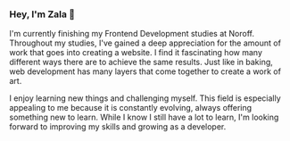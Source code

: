 ### Hey, I'm Zala 👋

I'm currently finishing my Frontend Development studies at Noroff. Throughout my studies, I've gained a deep appreciation for the amount of work that goes into creating a website. I find it fascinating how many different ways there are to achieve the same results. Just like in baking, web development has many layers that come together to create a work of art.

I enjoy learning new things and challenging myself. This field is especially appealing to me because it is constantly evolving, always offering something new to learn. While I know I still have a lot to learn, I'm looking forward to improving my skills and growing as a developer.

